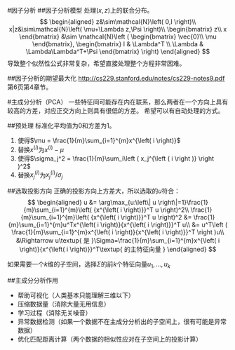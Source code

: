 #因子分析
##因子分析模型
处理$\left(x,z\right)$上的联合分布。
$$
\begin{aligned}
z&\sim\mathcal{N}\left( 0,I \right)\\
x|z&\sim\mathcal{N}\left( \mu+\Lambda z,\Psi \right)\\
\begin{bmatrix}
z\\
x
\end{bmatrix} &\sim \mathcal{N}\left ( 
\begin{bmatrix}
\vec{0}\\
\mu
\end{bmatrix},
\begin{bmatrix}
I & \Lambda^T \\ 
\Lambda & \Lambda\Lambda^T+\Psi
\end{bmatrix}
\right)
\end{aligned}
$$
导致整个似然性公式非常复杂，希望直接处理整个方程非常困难。

##因子分析的期望最大化
<http://cs229.stanford.edu/notes/cs229-notes9.pdf>第6页第4章节。

#主成分分析（PCA）
一些特征间可能存在内在联系，那么两者在一个方向上具有较高的方差，对应正交方向上则具有很低的方差。
希望可以有自动处理的方式。

##预处理
标准化平均值为0和方差为1。

1. 使得$\mu = \frac{1}{m}\sum_{i=1}^{m}x^{\left( i \right)}$
2. 替换$x^{\left( i \right)}$为$x^{\left( i \right)}-\mu$
3. 使得$\sigma_j^2 = \frac{1}{m}\sum_i\left ( x_j^{\left ( i \right )} \right )^2$
4. 替换$x_j^{\left( i \right)}$为$x_j^{\left( i \right)}/\sigma_j$

##选取投影方向
正确的投影方向上方差大，所以选取的$u$符合：
$$
\begin{aligned}
u &= \arg\max_{u:\left\| u \right\|=1}\frac{1}{m}\sum_{i=1}^{m}\left( {x^{\left( i \right)}}^T u \right)^2\\
\frac{1}{m}\sum_{i=1}^{m}\left( {x^{\left( i \right)}}^T u \right)^2 &= \frac{1}{m}\sum_{i=1}^{m}u^Tx^{\left( i \right)}{x^{\left( i \right)}}^T u\\
 &= u^T\left ( \frac{1}{m}\sum_{i=1}^{m}x^{\left( i \right)}{x^{\left( i \right)}}^T \right )u\\
&\Rightarrow u\textup{ 是 }\Sigma=\frac{1}{m}\sum_{i=1}^{m}x^{\left( i \right)}{x^{\left( i \right)}}^T\textup{ 的主特征向量 }
\end{aligned}
$$

如果需要一个$k$维的子空间，选择$\Sigma$的前$k$个特征向量$u_1,\dots,u_k$

##主成分分析作用

* 帮助可视化（人类基本只能理解三维以下）
* 压缩数据量（消除大量无用信息）
* 学习过程（消除无关噪音）
* 异常数据检测（如果一个数据不在主成分分析出的子空间上，很有可能是异常数据）
* 优化匹配距离计算（两个数据的相似性应对在子空间上的投影计算）


